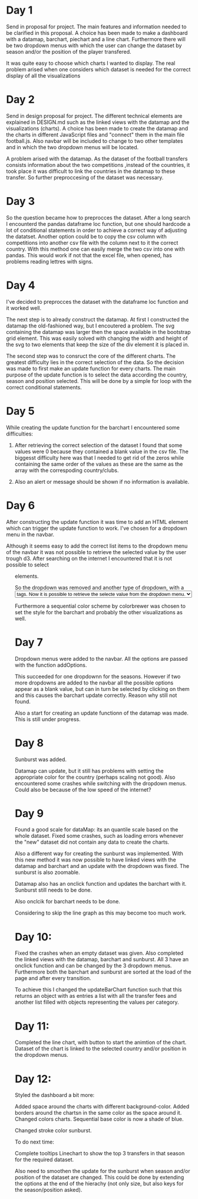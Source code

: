 # Day 1

Send in proposal for project. The main features and information needed to be
clarified in this proposal. A choice has been made to make a dashboard with a
datamap, barchart, piechart and a line chart. Furthermore there will be two
dropdown menus with which the user can change the dataset by season and/or the
position of the player transfered.

It was quite easy to choose which charts I wanted to display. The real problem
arised when one considers which dataset is needed for the correct display of all
the visualizations


# Day 2

Send in design proposal for project. The different technical elements are explained
in DESIGN.md such as the linked views with the datamap and the visualizations
(charts). A choice has been made to create the datamap and the charts in different
JavaScript files and "connect" them in the main file football.js. Also navbar will
be included to change to two other templates and in which the two dropdown menus
will be located.

A problem arised with the datamap. As the dataset of the football transfers consists
information about the two competitions ,instead of the countries, it took place
it was difficult to link the countries in the datamap to these transfer. So further
preproccesing of the dataset was necessary.


# Day 3

So the question became how to preprocces the dataset. After a long search I encounterd
the pandas dataframe loc function, but one should hardcode a lot of conditional
statements in order to achieve a correct way of adjusting the datatset. Another
option could be to copy the csv column with competitions into another csv file with
the column next to it the correct country. With this method one can easily merge
the two csv into one with pandas. This would work if not that the excel file, when
opened, has problems reading lettres with signs.

# Day 4

I've decided to preprocces the dataset with the dataframe loc function and it
worked well.

The next step is to already construct the datamap. At first I constructed
the datamap the old-fashioned way, but I encoutered a problem. The svg containing
the datamap was larger then the space available in the bootstrap grid element.
This was easily solved with changing the width and height of the svg to two elements
that keep the size of the div element it is placed in.

The second step was to consruct the core of the different charts. The greatest
difficulty lies in the correct selection of the data. So the decision was made to
first make an update function for every charts. The main purpose of the update
function is to select the data according the country, season and position selected.
This will be done by a simple for loop with the correct conditional statements.

# Day 5

While creating the update function for the barchart I encountered some difficulties:

1. After retrieving the correct selection of the dataset I found that some values
   were 0 because they contained a blank value in the csv file. The biggesst difficulty here
   was that I needed to get rid of the zeros while containing the same order of
   the values as these are the same as the array with the correspoding country/clubs.

2. Also an alert or message should be shown if no information is available.

# Day 6

After constructing the update function it was time to add an HTML element which
can trigger the update function to work. I've chosen for a dropdown menu in the
navbar.

Although it seems easy to add the correct list items to the dropdown menu of the
navbar it was not possible to retrieve the selected value by the user trough d3.
After searching on the internet I encountered that it is not possible to select
<ul> elements.

So the dropdown was removed and another type of dropdown, with a <select> tag
was added with help of d3 and the options were added as <option> tags. Now it is
possible to retrieve the selecte value from the dropdown menu.

Furthermore a sequential color scheme by colorbrewer was chosen to set the style
for the barchart and probably the other visualizations as well.

# Day 7

Dropdown menus were added to the navbar. All the options are passed with the function
addOptions.

This succeeded for one dropdownn for the seasons. However if two more dropdowns
are added to the navbar all the possible options appear as a blank value, but can
in turn be selected by clicking on them and this causes the barchart update correctly.
Reason why still not found.

Also a start for creating an update functionn of the datamap was made. This is
still under progress.

# Day 8

Sunburst was added.

Datamap can update, but it still has problems with setting the appropriate color
for the country (perhaps scaling not good).
Also encountered some crashes while switching with the dropdown menus. Could also be
because of the low speed of the internet?

# Day 9

Found a good scale for dataMap: its an quantile scale based on the whole dataset.
Fixed some crashes, such as loading errors whenever the "new" dataset did not contain
any data to create the charts.

Also a different way for creating the sunburst was implemented. With this new method
it was now possible to have linked views with the datamap and barchart and an update
with the dropdown was fixed. The sunburst is also zoomable.

Datamap also has an onclick function and updates the barchart with it. Sunburst
still needs to be done.

Also onclcik for barchart needs to be done.

Considering to skip the line graph as this may become too much work.

# Day 10:

Fixed the crashes when an empty dataset was given.
Also completed the linked views with the datamap, barchart and sunburst. All 3
have an onclick function and can be changed by the 3 dropdown menus.
Furthermore both the barchart and sunburst are sorted at the load of the page and
after every transition.

To achieve this I changed the updateBarChart function such that this returns an object
with as entries a list with all the transfer fees and another list filled with objects
representing the values per category.

# Day 11:

Completed the line chart, with button to start the animtion of the chart.
Dataset of the chart is linked to the selected country and/or position in the
dropdown menus.

# Day 12:

Styled the dashboard a bit more:

Added space around the charts with different background-color.
Added borders around the chartsn in the same color as the space around it.
Changed colors charts. Sequential base color is now a shade of blue.

Changed stroke color sunburst.

To do next time:

Complete tooltips Linechart to show the top 3 transfers in that season for the
required dataset.

Also need to smoothen the update for the sunburst when season and/or position of
the dataset are changed. This could be done by extending the options at the
end of the hierachy (not only size, but also keys for the season/position asked).
